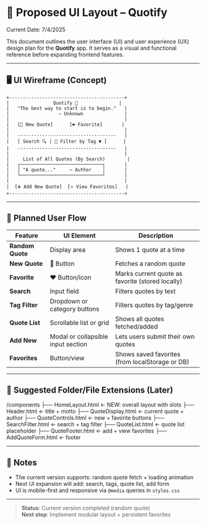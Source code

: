 # 🧩 Proposed UI Layout – Quotify

Current Date: 7/4/2025 

This document outlines the user interface (UI) and user experience (UX) design plan for the **Quotify** app. It serves as a visual and functional reference before expanding frontend features.

---

## 🖥️ UI Wireframe (Concept)

```
+------------------------------------------+
|                Quotify 📝               |
|   "The best way to start is to begin."   |
|                  — Unknown               |
|                                          |
|   [🔁 New Quote]      [❤️ Favorite]       |
|                                          |
|   ------------------------------------   |
|   [ Search 🔍 | 🔽 Filter by Tag ▼ ]      |
|   ------------------------------------   |
|                                          |
|     List of All Quotes (By Search)        |
|   ┌──────────────────────────────┐       |
|   │ "A quote..."     — Author    │       |
|   └──────────────────────────────┘       |
|                                          |
|  [➕ Add New Quote]  [⭐ View Favorites]   |
+------------------------------------------+
```

---

## 🧭 Planned User Flow

| Feature           | UI Element                         | Description |
|------------------|-------------------------------------|-------------|
| **Random Quote** | Display area                        | Shows 1 quote at a time |
| **New Quote**    | 🔁 Button                           | Fetches a random quote |
| **Favorite**     | ❤️ Button/icon                      | Marks current quote as favorite (stored locally) |
| **Search**       | Input field                         | Filters quotes by text |
| **Tag Filter**   | Dropdown or category buttons        | Filters quotes by tag/genre |
| **Quote List**   | Scrollable list or grid             | Shows all quotes fetched/added |
| **Add New**      | Modal or collapsible input section  | Lets users submit their own quotes |
| **Favorites**    | Button/view                         | Shows saved favorites (from localStorage or DB) |

---

## 📁 Suggested Folder/File Extensions (Later)

/components
├── HomeLayout.html       ← NEW: overall layout with slots
├── Header.html           ← title + motto
├── QuoteDisplay.html     ← current quote + author
├── QuoteControls.html    ← new + favorite buttons
├── SearchFilter.html     ← search + tag filter
├── QuoteList.html        ← quote list placeholder
├── QuoteFooter.html      ← add + view favorites 
├── AddQuoteForm.html     ← footer


---

## 🧠 Notes

- The current version supports: random quote fetch + loading animation
- Next UI expansion will add: search, tags, quote list, add form
- UI is mobile-first and responsive via `@media` queries in `styles.css`

---

> **Status**: Current version completed (random quote)  
> **Next step**: Implement modular layout + persistent favorites

